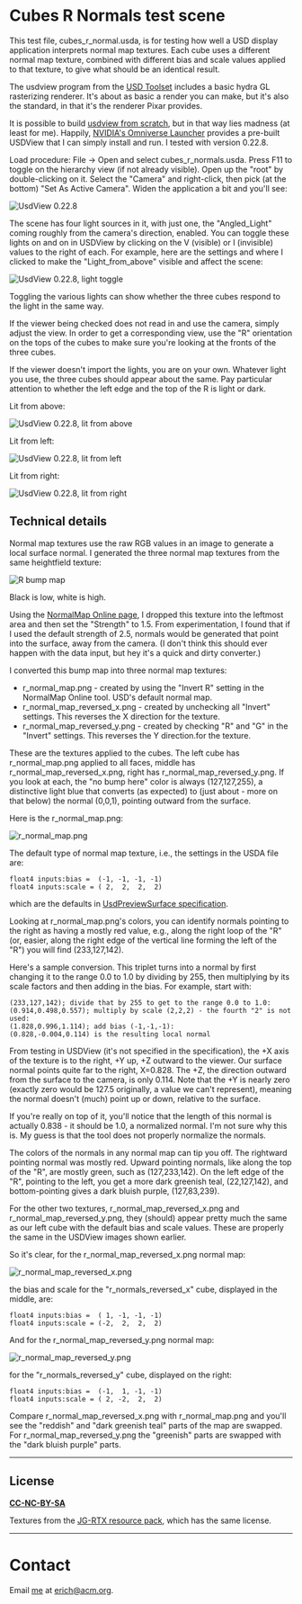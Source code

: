 # Cubes R Normals test scene

This test file, cubes_r_normal.usda, is for testing how well a USD display application interprets normal map textures. Each cube uses a different normal map texture, combined with different bias and scale values applied to that texture, to give what should be an identical result.

The usdview program from the [USD Toolset](https://graphics.pixar.com/usd/release/toolset.html) includes a basic hydra GL rasterizing renderer. It's about as basic a render you can make, but it's also the standard, in that it's the renderer Pixar provides.

It is possible to build [usdview from scratch](https://graphics.pixar.com/usd/release/toolset.html), but in that way lies madness (at least for me). Happily, [NVIDIA's Omniverse Launcher](https://www.nvidia.com/en-us/omniverse/) provides a pre-built USDView that I can simply install and run. I tested with version 0.22.8.

Load procedure: File -> Open and select cubes_r_normals.usda. Press F11 to toggle on the hierarchy view (if not already visible). Open up the "root" by double-clicking on it. Select the "Camera" and right-click, then pick (at the bottom) "Set As Active Camera". Widen the application a bit and you'll see:

![UsdView 0.22.8](/unit_tests/cubes_r_normals/images/crn_usdview.png "UsdView 0.22.8")

The scene has four light sources in it, with just one, the "Angled_Light" coming roughly from the camera's direction, enabled. You can toggle these lights on and on in USDView by clicking on the V (visible) or I (invisible) values to the right of each. For example, here are the settings and where I clicked to make the "Light_from_above" visible and affect the scene:

![UsdView 0.22.8, light toggle](/unit_tests/cubes_r_normals/images/crn_light_toggle.png "UsdView 0.22.8, light toggle")

Toggling the various lights can show whether the three cubes respond to the light in the same way.

If the viewer being checked does not read in and use the camera, simply adjust the view. In order to get a corresponding view, use the "R" orientation on the tops of the cubes to make sure you're looking at the fronts of the three cubes.

If the viewer doesn't import the lights, you are on your own. Whatever light you use, the three cubes should appear about the same. Pay particular attention to whether the left edge and the top of the R is light or dark.

Lit from above:

![UsdView 0.22.8, lit from above](/unit_tests/cubes_r_normals/images/crn_usdview_light_from_above.png "UsdView 0.22.8, lit from above")

Lit from left:

![UsdView 0.22.8, lit from left](/unit_tests/cubes_r_normals/images/crn_usdview_light_from_left.png "UsdView 0.22.8, lit from left")

Lit from right:

![UsdView 0.22.8, lit from right](/unit_tests/cubes_r_normals/images/crn_usdview_light_from_right.png "UsdView 0.22.8, lit from right")

## Technical details

Normal map textures use the raw RGB values in an image to generate a local surface normal. I generated the three normal map textures from the same heightfield texture:

![R bump map](/unit_tests/cubes_r_normals/r_bump_map.png "R bump map")

Black is low, white is high.

Using the [NormalMap Online page](https://cpetry.github.io/NormalMap-Online/), I dropped this texture into the leftmost area and then set the "Strength" to 1.5. From experimentation, I found that if I used the default strength of 2.5, normals would be generated that point into the surface, away from the camera. (I don't think this should ever happen with the data input, but hey it's a quick and dirty converter.)

I converted this bump map into three normal map textures:
* r_normal_map.png - created by using the "Invert R" setting in the NormalMap Online tool. USD's default normal map.
* r_normal_map_reversed_x.png - created by unchecking all "Invert" settings. This reverses the X direction for the texture.
* r_normal_map_reversed_y.png - created by checking "R" and "G" in the "Invert" settings. This reverses the Y direction.for the texture.

These are the textures applied to the cubes. The left cube has r_normal_map.png applied to all faces, middle has r_normal_map_reversed_x.png, right has r_normal_map_reversed_y.png. If you look at each, the "no bump here" color is always (127,127,255), a distinctive light blue that converts (as expected) to (just about - more on that below) the normal (0,0,1), pointing outward from the surface.

Here is the r_normal_map.png:

![r_normal_map.png](/unit_tests/cubes_r_normals/r_normal_map.png "r_normal_map.png")

The default type of normal map texture, i.e., the settings in the USDA file are:

    float4 inputs:bias =  (-1, -1, -1, -1)
    float4 inputs:scale = ( 2,  2,  2,  2)

which are the defaults in [UsdPreviewSurface specification](https://graphics.pixar.com/usd/release/spec_usdpreviewsurface.html). 

Looking at r_normal_map.png's colors, you can identify normals pointing to the right as having a mostly red value, e.g., along the right loop of the "R" (or, easier, along the right edge of the vertical line forming the left of the "R") you will find (233,127,142).

Here's a sample conversion. This triplet turns into a normal by first changing it to the range 0.0 to 1.0 by dividing by 255, then multiplying by its scale factors and then adding in the bias. For example, start with:

    (233,127,142); divide that by 255 to get to the range 0.0 to 1.0:
    (0.914,0.498,0.557); multiply by scale (2,2,2) - the fourth "2" is not used:
    (1.828,0.996,1.114); add bias (-1,-1,-1):
    (0.828,-0.004,0.114) is the resulting local normal

From testing in USDView (it's not specified in the specification), the +X axis of the texture is to the right, +Y up, +Z outward to the viewer. Our surface normal points quite far to the right, X=0.828. The +Z, the direction outward from the surface to the camera, is only 0.114. Note that the +Y is nearly zero (exactly zero would be 127.5 originally, a value we can't represent), meaning the normal doesn't (much) point up or down, relative to the surface.

If you're really on top of it, you'll notice that the length of this normal is actually 0.838 - it should be 1.0, a normalized normal. I'm not sure why this is. My guess is that the tool does not properly normalize the normals.

 The colors of the normals in any normal map can tip you off. The rightward pointing normal was mostly red. Upward pointing normals, like along the top of the "R", are mostly green, such as (127,233,142). On the left edge of the "R", pointing to the left, you get a more dark greenish teal, (22,127,142), and bottom-pointing gives a dark bluish purple, (127,83,239).

 For the other two textures, r_normal_map_reversed_x.png and r_normal_map_reversed_y.png, they (should) appear pretty much the same as our left cube with the default bias and scale values. These are properly the same in the USDView images shown earlier. 
 
 So it's clear, for the r_normal_map_reversed_x.png normal map:

![r_normal_map_reversed_x.png](/unit_tests/cubes_r_normals/r_normal_map_reversed_x.png "r_normal_map_reversed_x.png")

the bias and scale for the "r_normals_reversed_x" cube, displayed in the middle, are:

    float4 inputs:bias =  ( 1, -1, -1, -1)
    float4 inputs:scale = (-2,  2,  2,  2)

And for the r_normal_map_reversed_y.png normal map:

![r_normal_map_reversed_y.png](/unit_tests/cubes_r_normals/r_normal_map_reversed_y.png "r_normal_map_reversed_y.png")

for the "r_normals_reversed_y" cube, displayed on the right:

    float4 inputs:bias =  (-1,  1, -1, -1)
    float4 inputs:scale = ( 2, -2,  2,  2)

Compare r_normal_map_reversed_x.png with r_normal_map.png and you'll see the "reddish" and "dark greenish teal" parts of the map are swapped. For r_normal_map_reversed_y.png the "greenish" parts are swapped with the "dark bluish purple" parts.

---
## License

**[CC-NC-BY-SA](LICENSE)**

Textures from the [JG-RTX resource pack](https://github.com/jasonjgardner/jg-rtx), which has the same license.

---
# Contact
Email [me](http://erichaines.com) at [erich@acm.org](mailto:erich@acm.org).